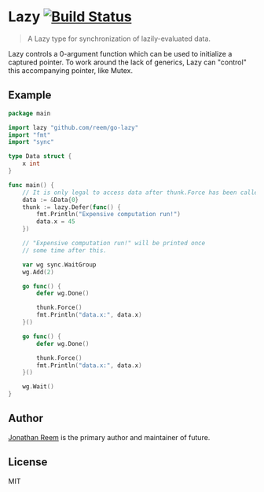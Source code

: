 # Lazy [![Build Status](https://travis-ci.org/reem/go-future.svg?branch=master)](https://travis-ci.org/reem/go-future)

> A Lazy type for synchronization of lazily-evaluated data.

Lazy controls a 0-argument function which can be used to initialize a
captured pointer. To work around the lack of generics, Lazy can "control"
this accompanying pointer, like Mutex.

## Example

```go
package main

import lazy "github.com/reem/go-lazy"
import "fmt"
import "sync"

type Data struct {
    x int
}

func main() {
    // It is only legal to access data after thunk.Force has been called.
    data := &Data{0}
    thunk := lazy.Defer(func() {
        fmt.Println("Expensive computation run!")
        data.x = 45
    })

    // "Expensive computation run!" will be printed once
    // some time after this.

    var wg sync.WaitGroup
    wg.Add(2)

    go func() {
        defer wg.Done()

        thunk.Force()
        fmt.Println("data.x:", data.x)
    }()

    go func() {
        defer wg.Done()

        thunk.Force()
        fmt.Println("data.x:", data.x)
    }()

    wg.Wait()
}
```

## Author

[Jonathan Reem](https://medium.com/@jreem) is the primary author and maintainer of future.

## License

MIT

